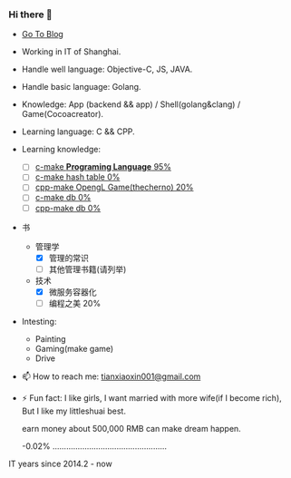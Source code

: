 ### Hi there 👋

+ [Go To Blog](https://shaohung001.github.io)
+ Working in IT of Shanghai.
+ Handle well language: Objective-C, JS, JAVA.
+ Handle basic language: Golang.
+ Knowledge: App (backend && app) / Shell(golang&clang) / Game(Cocoacreator).
+ Learning language: C && CPP.
+ Learning knowledge: 
  - [ ] [c-make **Programing Language** 95%](http://www.buildyourownlisp.com/)
  - [ ] [c-make hash table 0%](https://github.com/jamesroutley/write-a-hash-table)
  - [ ] [cpp-make OpengL Game(thecherno) 20%](https://www.bilibili.com/medialist/play/watchlater/BV1MJ411u7Bc)
  - [ ] [c-make db 0%](https://cstack.github.io/db_tutorial/)
  - [ ] [cpp-make db 0%](http://codecapsule.com/2012/11/07/ikvs-implementing-a-key-value-store-table-of-contents/)

+ 书
  + 管理学
    - [x] 管理的常识
    - [ ] 其他管理书籍(请列举)
  + 技术
    - [x] 微服务容器化
    - [ ] 编程之美 20%

+ Intesting:
  + Painting
  + Gaming(make game)
  + Drive

+ 📫 How to reach me: tianxiaoxin001@gmail.com

+ ⚡ Fun fact: I like girls, I want married with more wife(if I become rich), But I like my littleshuai best.

  earn money about 500,000 RMB can make dream happen.
  
  -0.02% ..................................................

IT years since 2014.2 - now

